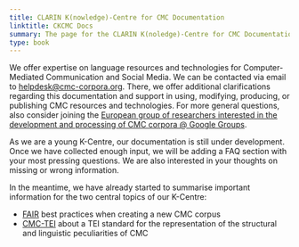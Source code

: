 ```yaml
---
title: CLARIN K(nowledge)-Centre for CMC Documentation
linktitle: CKCMC Docs
summary: The page for the CLARIN K(noledge)-Centre for CMC Documentation
type: book
---
```


We offer expertise on language resources and technologies for Computer-Mediated
Communication and Social Media.  We can be contacted via email to
helpdesk@cmc-corpora.org.  There, we offer additional clarifications
regarding this documentation and support in using, modifying, producing, or
publishing CMC resources and technologies.  For more general questions, also
consider joining the [European group of researchers interested in the
development and processing of CMC corpora @ Google
Groups](https://groups.google.com/forum/?hl=de#!forum/cmc-corpora).

As we are a young K-Centre, our documentation is still under development.  Once
we have collected enough input, we will be adding a FAQ section with your most
pressing questions.  We are also interested in your thoughts on missing or
wrong information.

In the meantime, we have already started to summarise important information for the two central topics of our K-Centre:
* [FAIR](/ckcmc/docs/fair/) best practices when creating a new CMC corpus
* [CMC-TEI](/ckcmc/docs/tei/) about a TEI standard for the representation of
  the structural and linguistic peculiarities of CMC
